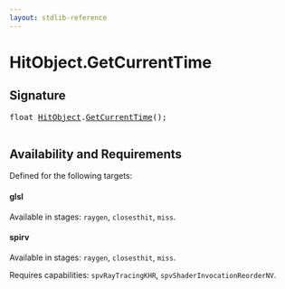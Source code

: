 ```yaml
---
layout: stdlib-reference
---
```


# HitObject\.GetCurrentTime

## Signature 

<pre>
<span class="code_keyword">float</span> <a href="/stdlib-reference/types/HitObject/index" class="code_type">HitObject</a>.<a href="/stdlib-reference/types/HitObject/GetCurrentTime">GetCurrentTime</a>();

</pre>

## Availability and Requirements

Defined for the following targets:

#### glsl
Available in stages: `raygen`, `closesthit`, `miss`.

#### spirv
Available in stages: `raygen`, `closesthit`, `miss`.

Requires capabilities: `spvRayTracingKHR`, `spvShaderInvocationReorderNV`.


